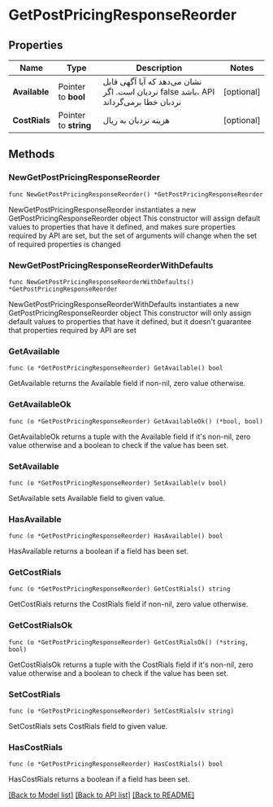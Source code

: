 # GetPostPricingResponseReorder

## Properties

Name | Type | Description | Notes
------------ | ------------- | ------------- | -------------
**Available** | Pointer to **bool** | نشان می‌دهد که آیا آگهی قابل نردبان است. اگر false باشد، API نردبان خطا برمی‌گرداند | [optional] 
**CostRials** | Pointer to **string** | هزینه نردبان به ریال | [optional] 

## Methods

### NewGetPostPricingResponseReorder

`func NewGetPostPricingResponseReorder() *GetPostPricingResponseReorder`

NewGetPostPricingResponseReorder instantiates a new GetPostPricingResponseReorder object
This constructor will assign default values to properties that have it defined,
and makes sure properties required by API are set, but the set of arguments
will change when the set of required properties is changed

### NewGetPostPricingResponseReorderWithDefaults

`func NewGetPostPricingResponseReorderWithDefaults() *GetPostPricingResponseReorder`

NewGetPostPricingResponseReorderWithDefaults instantiates a new GetPostPricingResponseReorder object
This constructor will only assign default values to properties that have it defined,
but it doesn't guarantee that properties required by API are set

### GetAvailable

`func (o *GetPostPricingResponseReorder) GetAvailable() bool`

GetAvailable returns the Available field if non-nil, zero value otherwise.

### GetAvailableOk

`func (o *GetPostPricingResponseReorder) GetAvailableOk() (*bool, bool)`

GetAvailableOk returns a tuple with the Available field if it's non-nil, zero value otherwise
and a boolean to check if the value has been set.

### SetAvailable

`func (o *GetPostPricingResponseReorder) SetAvailable(v bool)`

SetAvailable sets Available field to given value.

### HasAvailable

`func (o *GetPostPricingResponseReorder) HasAvailable() bool`

HasAvailable returns a boolean if a field has been set.

### GetCostRials

`func (o *GetPostPricingResponseReorder) GetCostRials() string`

GetCostRials returns the CostRials field if non-nil, zero value otherwise.

### GetCostRialsOk

`func (o *GetPostPricingResponseReorder) GetCostRialsOk() (*string, bool)`

GetCostRialsOk returns a tuple with the CostRials field if it's non-nil, zero value otherwise
and a boolean to check if the value has been set.

### SetCostRials

`func (o *GetPostPricingResponseReorder) SetCostRials(v string)`

SetCostRials sets CostRials field to given value.

### HasCostRials

`func (o *GetPostPricingResponseReorder) HasCostRials() bool`

HasCostRials returns a boolean if a field has been set.


[[Back to Model list]](../README.md#documentation-for-models) [[Back to API list]](../README.md#documentation-for-api-endpoints) [[Back to README]](../README.md)


